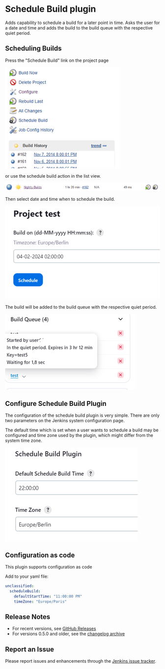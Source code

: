 # Schedule Build plugin

Adds capability to schedule a build for a later point in time. Asks the
user for a date and time and adds the build to the build queue with the
respective quiet period.

## Scheduling Builds

Press the "Schedule Build" link on the project page

![](docs/images/Schedule_Project_Page.png)

or use the schedule build action in the list view.

![](docs/images/Schedule_Action.png)  

Then select date and time when to schedule the build.

![](docs/images/Schedule_Page.png)  

The build will be added to the build queue with the respective quiet
period.

![](docs/images/Schedule_Build_Queue.png)

## Configure Schedule Build Plugin

The configuration of the schedule build plugin is very simple. There are
only two parameters on the Jenkins system configuration page.

The default time which is set when a user wants to schedule a build may
be configured and time zone used by the plugin, which might differ from
the system time zone.

![](docs/images/Schedule_Timezone.png)

## Configuration as code

This plugin supports configuration as code

Add to your yaml file:
```yaml
unclassified:
  scheduleBuild:
    defaultStartTime: "11:00:00 PM"
    timeZone: "Europe/Paris"
```

## Release Notes

* For recent versions, see [GitHub Releases](https://github.com/jenkinsci/schedule-build-plugin/releases)
* For versions 0.5.0 and older, see the [changelog archive](https://github.com/jenkinsci/schedule-build-plugin/blob/schedule-build-1.0.0/CHANGELOG.md)

## Report an Issue

Please report issues and enhancements through the [Jenkins issue tracker](https://www.jenkins.io/participate/report-issue/redirect/#18422).
